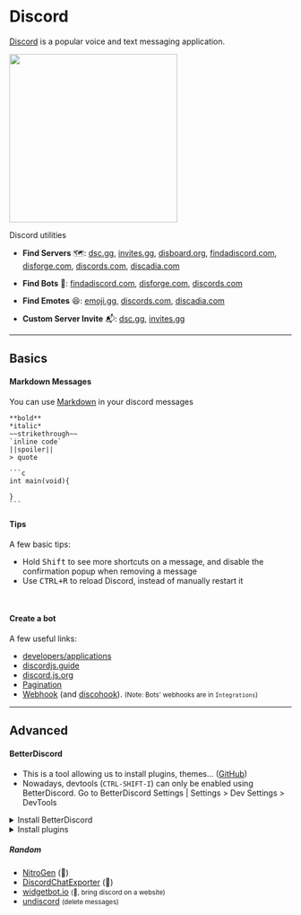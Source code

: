 # Discord

<div class="row row-cols-lg-2"><div>

[Discord](https://discord.com/) is a popular voice and text messaging application.

<p class="text-center mt-5">
<img src="/courses/tools-and-frameworks/random/websites/_images/discord.png" width="300"/>
</p>
</div><div>

Discord utilities

* **Find Servers** 🗺️: [dsc.gg](https://dsc.gg/), [invites.gg](https://invites.gg/), [disboard.org](https://disboard.org/), [findadiscord.com](https://findadiscord.com/), [disforge.com](https://disforge.com/), [discords.com](https://discords.com/), [discadia.com](https://discadia.com/)

* **Find Bots** 🤖: [findadiscord.com](https://findadiscord.com/), [disforge.com](https://disforge.com/), [discords.com](https://discords.com/)

* **Find Emotes** 😆: [emoji.gg](https://emoji.gg/), [discords.com](https://discords.com/), [discadia.com](https://discadia.com/)

* **Custom Server Invite** 📬: [dsc.gg](https://dsc.gg/), [invites.gg](https://invites.gg/)
</div></div>

<hr class="sep-both">

## Basics

<div class="row row-cols-lg-2"><div>

#### Markdown Messages

You can use [Markdown](/programming-languages/others/documents/markdown/index.md) in your discord messages

<pre class="language-md">
<code class="language-md"
>**bold**
*italic*
~~strikethrough~~
`inline code`
||spoiler||
> quote

```c
int main(void){

}
```</code>
</pre>
</div><div>

#### Tips

A few basic tips:

* Hold <kbd>Shift</kbd> to see more shortcuts on a message, and disable the confirmation popup when removing a message
* Use <kbd>CTRL+R</kbd> to reload Discord, instead of manually restart it

<br>

#### Create a bot

A few useful links:

* [developers/applications](https://discord.com/developers/applications/me)
* [discordjs.guide](https://discordjs.guide/)
* [discord.js.org](https://discord.js.org/#/docs/discord.js/main/general/welcome)
* [Pagination](https://github.com/gazmull/discord-paginationembed#readme)
* [Webhook](https://birdie0.github.io/discord-webhooks-guide/index.html) (and [discohook](https://discohook.org)). <small>(Note: Bots' webhooks are in `Integrations`)</small>
</div></div>

<hr class="sep-both">

## Advanced

<div class="row row-cols-lg-2"><div>

#### BetterDiscord

* This is a tool allowing us to install plugins, themes... ([GitHub](https://github.com/BetterDiscord/BetterDiscord/releases))
* Nowadays, devtools (`CTRL-SHIFT-I`) can only be enabled using BetterDiscord. Go to BetterDiscord Settings | Settings > Dev Settings > DevTools

<details class="details-n">
<summary>Install BetterDiscord</summary>

* [Download the installer](https://github.com/BetterDiscord/Installer/releases)
* Install and restart discord
* In Settings, you got Better Discord Settings
</details>

<details class="details-n">
<summary>Install plugins</summary>

* Settings > plugin > open the plugin folder <small>(`C:\Users\USERNAME\AppData\Roaming\BetterDiscord\plugins`)</small>
* [plugins can be found here](https://betterdiscord.app/plugins)
* Copy and paste a plugin inside the folder
* Go back to discord and don't forget to enable the plugin
* If you have a problem updating a plugin, backup its data and reinstall it.
</details>
</div><div>

##### Random

* [NitroGen](https://github.com/logicguy1/Discord-Nitro-Generator-and-Checker) (👻)
* [DiscordChatExporter](https://github.com/Tyrrrz/DiscordChatExporter) (👻)
* [widgetbot.io](https://widgetbot.io/) <small>(👻, bring discord on a website)</small>
* [undiscord](https://github.com/victornpb/undiscord) <small>(delete messages)</small>
</div></div>